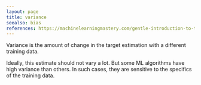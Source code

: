 ```yaml
---
layout: page
title: variance
seealso: bias
references: https://machinelearningmastery.com/gentle-introduction-to-the-bias-variance-trade-off-in-machine-learning/
---
```

Variance is the amount of change in the target estimation with a different
training data.

Ideally, this estimate should not vary a lot. But some ML algorithms have high
variance than others. In such cases, they are sensitive to the specifics of the
training data.
